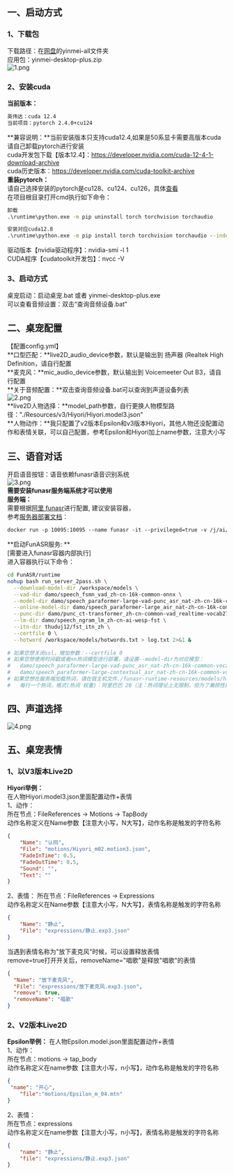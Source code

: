 ## 一、启动方式
### 1、下载包
下载路径：在[网盘](/link?id=项目下载)的yinmei-all文件夹  
应用包：yinmei-desktop-plus.zip  
![1.png](images/yinmei-desktop-plus/1.png)  

### 2、安装cuda
**当前版本：**
```cmd
英伟达：cuda 12.4
当前项目：pytorch 2.4.0+cu124
```
**兼容说明：**当前安装版本只支持cuda12.4,如果是50系显卡需要高版本cuda请自己卸载pytorch进行安装  
cuda开发包下载【版本12.4】：https://developer.nvidia.com/cuda-12-4-1-download-archive  
cuda历史版本：https://developer.nvidia.com/cuda-toolkit-archive  
**重装pytorch：**  
请自己选择安装的pytorch是cu128、cu124、cu126，具体[查看](https://pytorch.org/get-started/locally/)  
在项目根目录打开cmd执行如下命令：  
```cmd
卸载
.\runtime\python.exe -m pip uninstall torch torchvision torchaudio

安装对应cuda12.8
.\runtime\python.exe -m pip install torch torchvision torchaudio --index-url https://download.pytorch.org/whl/cu128
```

驱动版本【nvidia驱动程序】：nvidia-smi -l 1  
CUDA程序【cudatoolkit开发包】：nvcc -V  

### 3、启动方式
桌宠启动：启动桌宠.bat  或者 yinmei-desktop-plus.exe  
可以查看音频设置：双击“查询音频设备.bat”  


## 二、桌宠配置
【配置config.yml】  
**口型匹配：**live2D_audio_device参数，默认是输出到 扬声器 (Realtek High Definition，请自行配置  
**麦克风：**mic_audio_device参数，默认输出到 Voicemeeter Out B3，请自行配置  
**关于音频配置：**双击查询音频设备.bat可以查询到声道设备列表  
![2.png](images/yinmei-desktop-plus/2.png)  
**live2D人物选择：**model_path参数，自行更换人物模型路径："./Resources/v3/Hiyori/Hiyori.model3.json"  
**人物动作：**我只配置了v2版本Epsilon和v3版本Hiyori，其他人物还没配置动作和表情关联，可以自己配置，参考Epsilon和Hiyori加上name参数，注意大小写  

## 三、语音对话
开启语音按钮：语音依赖funasr语音识别系统  
![3.png](images/yinmei-desktop-plus/3.png)  
**需要安装funasr服务端系统才可以使用**  
**服务端：**  
需要根据[阿里 funasr](https://github.com/alibaba-damo-academy/FunASR/)进行配置, 建议安装容器，  
参考[服务器部署文档](https://github.com/alibaba-damo-academy/FunASR/blob/main/runtime/docs/SDK_advanced_guide_online_zh.md)：
```dockerfile
docker run -p 10095:10095 --name funasr -it --privileged=true -v /j/ai/ai-code/funasr/models:/workspace/models registry.cn-hangzhou.aliyuncs.com/funasr_repo/funasr:funasr-runtime-sdk-online-cpu-0.1.12
```

**启动FunASR服务: **  
[需要进入funasr容器内部执行]  
进入容器执行以下命令：  
```bash
cd FunASR/runtime
nohup bash run_server_2pass.sh \
  --download-model-dir /workspace/models \
  --vad-dir damo/speech_fsmn_vad_zh-cn-16k-common-onnx \
  --model-dir damo/speech_paraformer-large-vad-punc_asr_nat-zh-cn-16k-common-vocab8404-onnx  \
  --online-model-dir damo/speech_paraformer-large_asr_nat-zh-cn-16k-common-vocab8404-online-onnx  \
  --punc-dir damo/punc_ct-transformer_zh-cn-common-vad_realtime-vocab272727-onnx \
  --lm-dir damo/speech_ngram_lm_zh-cn-ai-wesp-fst \
  --itn-dir thuduj12/fst_itn_zh \
  --certfile 0 \
  --hotword /workspace/models/hotwords.txt > log.txt 2>&1 &
  
# 如果您想关闭ssl，增加参数：--certfile 0
# 如果您想使用时间戳或者nn热词模型进行部署，请设置--model-dir为对应模型：
#   damo/speech_paraformer-large-vad-punc_asr_nat-zh-cn-16k-common-vocab8404-onnx（时间戳）
#   damo/speech_paraformer-large-contextual_asr_nat-zh-cn-16k-common-vocab8404-onnx（nn热词）
# 如果您想在服务端加载热词，请在宿主机文件./funasr-runtime-resources/models/hotwords.txt配置热词（docker映射地址为/workspace/models/hotwords.txt）:
#   每行一个热词，格式(热词 权重)：阿里巴巴 20（注：热词理论上无限制，但为了兼顾性能和效果，建议热词长度不超过10，个数不超过1k，权重1~100）
```

## 四、声道选择
![4.png](images/yinmei-desktop-plus/4.png)  

## 五、桌宠表情
### 1、以V3版本Live2D
**Hiyori举例：**  
在人物Hiyori.model3.json里面配置动作+表情  
1、动作：  
所在节点：FileReferences -> Motions -> TapBody  
动作名称定义在Name参数【注意大小写，N大写】，动作名称是触发的字符名称  
```json
{
    "Name": "认同",
    "File": "motions/Hiyori_m02.motion3.json",
    "FadeInTime": 0.5,
    "FadeOutTime": 0.5,
    "Sound": "",
    "Text": ""
}
```

2、表情：
所在节点：FileReferences -> Expressions  
动作名称定义在Name参数【注意大小写，N大写】，表情名称是触发的字符名称  
```json
{
    "Name": "静止",
    "File": "expressions/静止.exp3.json"
}
```

当遇到表情名称为"放下麦克风"时候，可以设置释放表情  
remove=true打开开关后，removeName="唱歌"是释放"唱歌"的表情  
```json
{
  "Name": "放下麦克风",
  "File": "expressions/放下麦克风.exp3.json",
  "remove": true,
  "removeName": "唱歌"
}
```

### 2、V2版本Live2D
**Epsilon举例：**
在人物Epsilon.model.json里面配置动作+表情  
1、动作：  
所在节点：motions -> tap_body  
动作名称定义在name参数【注意大小写，n小写】，动作名称是触发的字符名称  
```json
{
 "name": "开心",
    "file":"motions/Epsilon_m_04.mtn"
}
```

2、表情：  
所在节点：expressions  
动作名称定义在name参数【注意大小写，n小写】，表情名称是触发的字符名称  
```json
{
    "name": "静止",
    "file": "expressions/静止.exp3.json"
}
```